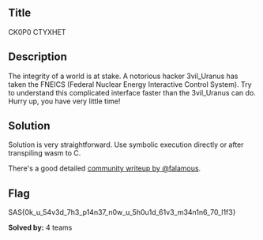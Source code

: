 ## Title
CK0P0 CTYXHET

## Description
The integrity of a world is at stake. A notorious hacker 3vil_Uranus has taken the FNEICS (Federal Nuclear Energy Interactive Control System). Try to understand this complicated interface faster than the 3vil_Uranus can do. Hurry up, you have very little time!

## Solution
Solution is very straightforward. Use symbolic execution directly or after transpiling wasm to C.

There's a good detailed [community writeup by @falamous](https://c4t-but-s4d.github.io/blog/sasctf2024-stuhnet/).

## Flag
SAS{0k_u_54v3d_7h3_p14n37_n0w_u_5h0u1d_61v3_m34n1n6_70_l1f3}

**Solved by:** 4 teams